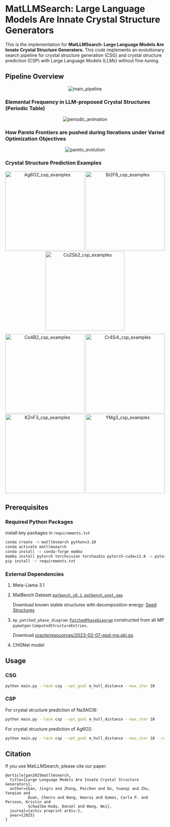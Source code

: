 # MatLLMSearch: Large Language Models Are Innate Crystal Structure Generators

This is the implementation for **MatLLMSearch: Large Language Models Are Innate Crystal Structure Generators**. This code implements an evolutionary search pipeline for crystal structure generation (CSG) and crystal structure prediction (CSP) with Large Language Models (LLMs) without fine-tuning.

## Pipeline Overview

<div align="center">
  <img src="https://drive.google.com/uc?export=view&id=1a26VlO27v8mK3P2jGv7XX3ZHKmzPpmUk" alt="main_pipeline" loop>
</div>

### Elemental Frequency in LLM-proposed Crystal Structures (Periodic Table)

<div align="center">
  <img src="https://drive.google.com/uc?export=view&id=1-Ex-mNduWgRSfPDooW89OT1snN2EXhc7" alt="periodic_animation" loop>
</div>

### How Pareto Frontiers are pushed during Iterations under Varied Optimization Objectives

<div align="center">
  <img src="https://drive.google.com/uc?export=view&id=1-KWyKDwJRVH7mB-5sXZTNvwglYHJEcKq" alt="pareto_evolution" loop>
</div>

### Crystal Structure Prediction Examples

<div align="center">
  <img src="https://drive.google.com/uc?export=view&id=1JFjFLeIIS0ALzXVVO-FbPa1GXCw9KkvI" alt="Ag6O2_csp_examples"  width="250" loop>
  <img src="https://drive.google.com/uc?export=view&id=1Ndz5XLUzyCOYY_dQ9tKLeCEQoGO7esAt" alt="Bi2F8_csp_examples"  width="250" loop>
  <img src="https://drive.google.com/uc?export=view&id=1WEOGzoFzePc1xQArgQQfcV3izJIuqTYi" alt="Co2Sb2_csp_examples"  width="250" loop>
</div>

<div align="center" style="margin-top: 10px;">
  <img src="https://drive.google.com/uc?export=view&id=18mzQ5QMbOm_dCCrYdEM9iK6uZOrN9dC0" alt="Co4B2_csp_examples"  width="250" loop>
  <img src="https://drive.google.com/uc?export=view&id=1LDT2JaQ3zmEznpOAk8itvXofarCjLEBv" alt="Cr4Si4_csp_examples"  width="250" loop>
  <img src="https://drive.google.com/uc?export=view&id=1raOue1I3sHK7_ckR3thgr9e-onPvJNcC" alt="KZnF3_csp_examples"  width="250" loop>
  <img src="https://drive.google.com/uc?export=view&id=1un1Jlew3Xwg67jOpOm8ZnzD4FCFZ1phh" alt="YMg3_csp_examples"  width="250" loop>
</div>

## Prerequisites

### Required Python Packages

install key packages in `requirements.txt`

```bash
conda create -n matllmsearch python=3.10
conda activate matllmsearch
conda install -c conda-forge mamba
mamba install pytorch torchvision torchaudio pytorch-cuda=11.8 -c pytorch -c nvidia
pip install -r requirements.txt
```


### External Dependencies

1. Meta-Llama 3.1

2. MatBench Dataset [`matbench_v0.1 matbench_expt_gap`](https://matbench.materialsproject.org/Leaderboards%20Per-Task/matbench_v0.1_matbench_expt_gap/)

   Download known stable structures with decomposition energy: [Seed Structures](https://drive.google.com/file/d/1DqE9wo6dqw3aSLEfBx-_QOdqmtqCqYQ5/view?usp=sharing)

3. `mp_patched_phase_diagram`:  [`PatchedPhaseDiagram`](https://github.com/materialsproject/pymatgen/blob/v2023.5.10/pymatgen/analysis/phase_diagram.py#L1480-L1814) constructed from all MP `pymatgen` `ComputedStructureEntries`.

   Download [oracle/resouorces/2023-02-07-ppd-mp.pkl.gz](https://figshare.com/ndownloader/files/48241624).

4. CHGNet model

## Usage

### CSG

```bash
python main.py --task csg --opt_goal e_hull_distance --max_iter 10
```

### CSP

For crystal structure prediction of Na3AlCl6:

```bash
python main.py --task csp --opt_goal e_hull_distance --max_iter 10
```

For crystal structure prediction of Ag6O2:

```bash
python main.py --task csp --opt_goal e_hull_distance --max_iter 10 --csp_compound "Ag6O2"
```

## Citation

If you use MatLLMSearch, please cite our paper:

```
@article{gan2025matllmsearch,
  title={Large Language Models Are Innate Crystal Structure Generators},
  author={Gan, Jingru and Zhong, Peichen and Du, Yuanqi and Zhu, Yanqiao and 
          Duan, Chenru and Wang, Haorui and Gomes, Carla P. and Persson, Kristin and 
          Schwalbe-Koda, Daniel and Wang, Wei},
  journal={arXiv preprint arXiv:},
  year={2025}
}
```